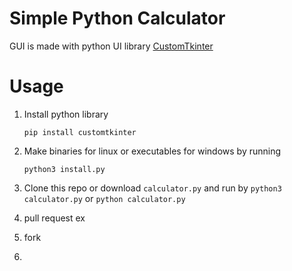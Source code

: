 # Simple Python Calculator
GUI is made with python UI library  [CustomTkinter](https://github.com/TomSchimansky/CustomTkinter)

# Usage 
1. Install python library

     ```
     pip install customtkinter
     ```
2. Make binaries for linux or executables for windows by running 

     ```
     python3 install.py
     ```

3. Clone this repo or download `calculator.py` and run by `python3 calculator.py` or `python calculator.py`

4. pull request ex
5. fork
6. 
